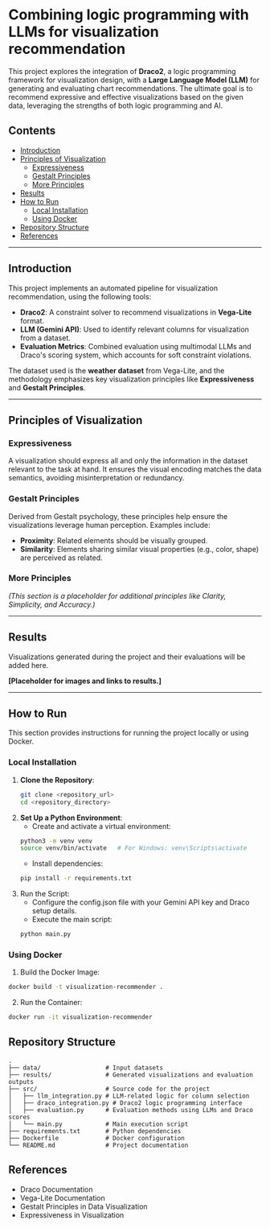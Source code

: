 # Combining logic programming with LLMs for visualization recommendation

This project explores the integration of **Draco2**, a logic programming framework for visualization design, with a **Large Language Model (LLM)** for generating and evaluating chart recommendations. The ultimate goal is to recommend expressive and effective visualizations based on the given data, leveraging the strengths of both logic programming and AI.

## Contents

- [Introduction](#introduction)
- [Principles of Visualization](#principles-of-visualization)
  - [Expressiveness](#expressiveness)
  - [Gestalt Principles](#gestalt-principles)
  - [More Principles](#more-principles)
- [Results](#results)
- [How to Run](#how-to-run)
  - [Local Installation](#local-installation)
  - [Using Docker](#using-docker)
- [Repository Structure](#repository-structure)
- [References](#references)

---

## Introduction

This project implements an automated pipeline for visualization recommendation, using the following tools:
- **Draco2**: A constraint solver to recommend visualizations in **Vega-Lite** format.
- **LLM (Gemini API)**: Used to identify relevant columns for visualization from a dataset.
- **Evaluation Metrics**: Combined evaluation using multimodal LLMs and Draco's scoring system, which accounts for soft constraint violations.

The dataset used is the **weather dataset** from Vega-Lite, and the methodology emphasizes key visualization principles like **Expressiveness** and **Gestalt Principles**.

---

## Principles of Visualization

### Expressiveness
A visualization should express all and only the information in the dataset relevant to the task at hand. It ensures the visual encoding matches the data semantics, avoiding misinterpretation or redundancy.

### Gestalt Principles
Derived from Gestalt psychology, these principles help ensure the visualizations leverage human perception. Examples include:
- **Proximity**: Related elements should be visually grouped.
- **Similarity**: Elements sharing similar visual properties (e.g., color, shape) are perceived as related.

### More Principles
*(This section is a placeholder for additional principles like Clarity, Simplicity, and Accuracy.)*

---

## Results

Visualizations generated during the project and their evaluations will be added here.

**[Placeholder for images and links to results.]**

---

## How to Run

This section provides instructions for running the project locally or using Docker.

### Local Installation

1. **Clone the Repository**:
   ```bash
   git clone <repository_url>
   cd <repository_directory>
   ```
2. **Set Up a Python Environment**:
    - Create and activate a virtual environment:
    ```bash 
    python3 -m venv venv
    source venv/bin/activate   # For Windows: venv\Scripts\activate
    ```
    - Install dependencies:
    ```bash
    pip install -r requirements.txt
    ```
3. Run the Script:
    - Configure the config.json file with your Gemini API key and Draco setup details.
    - Execute the main script:
    ```bash
    python main.py
    ```
    
### Using Docker
1. Build the Docker Image:
```bash
docker build -t visualization-recommender .
```
2. Run the Container:
```bash
docker run -it visualization-recommender
```

## Repository Structure
```plaintext
.
├── data/                  # Input datasets
├── results/               # Generated visualizations and evaluation outputs
├── src/                   # Source code for the project
│   ├── llm_integration.py # LLM-related logic for column selection
│   ├── draco_integration.py # Draco2 logic programming interface
│   ├── evaluation.py      # Evaluation methods using LLMs and Draco scores
│   └── main.py            # Main execution script
├── requirements.txt       # Python dependencies
├── Dockerfile             # Docker configuration
└── README.md              # Project documentation
```

## References
- Draco Documentation
- Vega-Lite Documentation
- Gestalt Principles in Data Visualization
- Expressiveness in Visualization